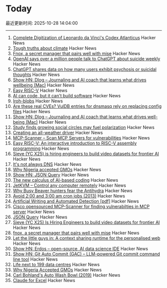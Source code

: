 # Today

最近更新时间: 2025-10-28 14:04:00

--- 
1. [Complete Digitization of Leonardo da Vinci's Codex Atlanticus](https://www.openculture.com/2025/10/digitization-of-leonardo-da-vincis-codex-atlanticus.html) Hacker News
2. [Tough truths about climate](https://www.gatesnotes.com/home/home-page-topic/reader/three-tough-truths-about-climate) Hacker News
3. [Fnox, a secret manager that pairs well with mise](https://github.com/jdx/mise/discussions/6779) Hacker News
4. [OpenAI says over a million people talk to ChatGPT about suicide weekly](https://techcrunch.com/2025/10/27/openai-says-over-a-million-people-talk-to-chatgpt-about-suicide-weekly/) Hacker News
5. [ChatGPT shares data on how many users exhibit psychosis or suicidal thoughts](https://www.bbc.com/news/articles/c5yd90g0q43o) Hacker News
6. [Show HN: Dlog – Journaling and AI coach that learns what drives wellbeing (Mac)](https://dlog.pro/) Hacker News
7. [Easy RISC-V](https://dramforever.github.io/easyriscv/) Hacker News
8. [AI can code, but it can't build software](https://bytesauna.com/post/coding-vs-software-engineering) Hacker News
9. [Iroh-blobs](https://www.iroh.computer/blog/iroh-blobs-0-95-new-features) Hacker News
10. [Are these real CVEs? VulDB entries for dnsmasq rely on replacing config files](https://seclists.org/oss-sec/2025/q4/79) Hacker News
11. [Show HN: Dlog – Journaling and AI coach that learns what drives well-being (Mac)](https://dlog.pro/) Hacker News
12. [Study finds growing social circles may fuel polarization](https://phys.org/news/2025-10-friends-division-social-circles-fuel.html) Hacker News
13. [Creating an all-weather driver](https://waymo.com/blog/2025/10/creating-an-all-weather-driver) Hacker News
14. [MCP-Scanner – Scan MCP Servers for vulnerabilities](https://github.com/cisco-ai-defense/mcp-scanner) Hacker News
15. [Easy RISC-V: An interactive introduction to RISC-V assembly programming](https://dramforever.github.io/easyriscv/) Hacker News
16. [Sieve (YC X25) is hiring engineers to build video datasets for frontier AI](https://www.sievedata.com/) Hacker News
17. [It's not always DNS](https://notes.pault.ag/its-not-always-dns/) Hacker News
18. [Why Nigeria accepted GMOs](https://www.asimov.press/p/nigeria-crops) Hacker News
19. [Show HN: JSON Query](https://jsonquerylang.org/) Hacker News
20. [The new calculus of AI-based coding](https://blog.joemag.dev/2025/10/the-new-calculus-of-ai-based-coding.html) Hacker News
21. [JetKVM – Control any computer remotely](https://jetkvm.com/) Hacker News
22. [Why Busy Beaver hunters fear the Antihydra](https://benbrubaker.com/why-busy-beaver-hunters-fear-the-antihydra/) Hacker News
23. [Avoid 2:00 and 3:00 am cron jobs (2013)](https://www.endpointdev.com/blog/2013/04/avoid-200-and-300-am-cron-jobs/) Hacker News
24. [Artificial Writing and Automated Detection [pdf]](https://www.nber.org/system/files/working_papers/w34223/w34223.pdf) Hacker News
25. [Cisco opensourced MCP-Scanner for finding vulnerabilties in MCP server](https://github.com/cisco-ai-defense/mcp-scanner) Hacker News
26. [JSON Query](https://jsonquerylang.org/) Hacker News
27. [Sieve (YC X25) Is Hiring Engineers to build video datasets for frontier AI](https://www.sievedata.com/) Hacker News
28. [fnox, a secret manager that pairs well with mise](https://github.com/jdx/mise/discussions/6779) Hacker News
29. [Let the little guys in: A context sharing runtime for the personalised web](https://arjun.md/little-guys) Hacker News
30. [Show HN: Erdos – open-source, AI data science IDE](https://www.lotas.ai/erdos) Hacker News
31. [Show HN: Git Auto Commit (GAC) – LLM-powered Git commit command line tool](https://github.com/cellwebb/gac) Hacker News
32. [Life next to 199 data centres](https://www.bbc.com/news/articles/c93dnnxewdvo) Hacker News
33. [Why Nigeria Accepted GMOs](https://www.asimov.press/p/nigeria-crops) Hacker News
34. [Carl Bohland's Auto Wash Bowl (2019)](https://www.vintag.es/2019/12/the-auto-wash-bowl.html) Hacker News
35. [Claude for Excel](https://www.claude.com/claude-for-excel) Hacker News
